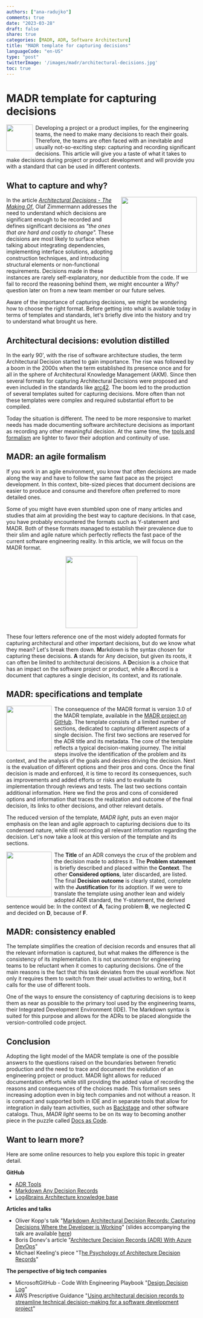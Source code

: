 ```yaml
---
authors: ["ana-radujko"]
comments: true
date: "2023-03-28"
draft: false
share: true
categories: [MADR, ADR, Software Architecture]
title: "MADR template for capturing decisions"
languageCode: "en-US"
type: "post"
twitterImage: '/images/madr/architectural-decisions.jpg'
toc: true
---
```


MADR template for capturing decisions
=====================================

<img align="left" src="/images/madr/crossr.jpg" style="width:70px; margin-right: 0.5em" />

Developing a project or a product implies, for the engineering teams, the need to make many decisions to reach their goals. Therefore, the teams are often faced with an inevitable and usually not-so-exciting step: capturing and recording significant decisions. This article will give you a taste of what it takes to make decisions during project or product development and will provide you with a standard that can be used in different contexts.

What to capture and why?
------------------------

<img align="right" src="/images/madr/list.png" style="width:200px; margin-left: 0.5em" />

In the article [*Architectural Decisions - The Making Of*](https://ozimmer.ch/practices/2020/04/27/ArchitectureDecisionMaking.html "https://ozimmer.ch/practices/2020/04/27/ArchitectureDecisionMaking.html"), Olaf Zimmermann addresses the need to understand which decisions are significant enough to be recorded and defines significant decisions as *"*the ones that are hard and costly to change"*.* These decisions are most likely to surface when talking about integrating dependencies, implementing interface solutions, adopting construction techniques, and introducing structural elements or non-functional requirements. Decisions made in these instances are rarely self-explanatory, nor deductible from the code. If we fail to record the reasoning behind them, we might encounter a *Why?* question later on from a new team member or our future selves.

Aware of the importance of capturing decisions, we might be wondering how to choose the right format. Before getting into what is available today in terms of templates and standards, let's briefly dive into the history and try to understand what brought us here.

Architectural decisions: evolution distilled
--------------------------------------------

In the early 90', with the rise of software architecture studies, the term Architectural Decision started to gain importance. The rise was followed by a boom in the 2000s when the term established its presence once and for all in the sphere of Architectural Knowledge Management (AKM). Since then several formats for capturing Architectural Decisions were proposed and even included in the standards like [arc42](https://arc42.org/examples "https://arc42.org/examples"). The boom led to the production of several templates suited for capturing decisions. More often than not these templates were complex and required substantial effort to be compiled.

Today the situation is different. The need to be more responsive to market needs has made documenting software architecture decisions as important as recording any other meaningful decision. At the same time, the [tools and formalism](https://adr.github.io/ "https://adr.github.io/") are lighter to favor their adoption and continuity of use.

MADR: an agile formalism
------------------------

If you work in an agile environment, you know that often decisions are made along the way and have to follow the same fast pace as the project development. In this context, bite-sized pieces that document decisions are easier to produce and consume and therefore often preferred to more detailed ones.

Some of you might have even stumbled upon one of many articles and studies that aim at providing the best way to capture decisions. In that case, you have probably encountered the formats such as Y-statement and MADR. Both of these formats managed to establish their prevalence due to their slim and agile nature which perfectly reflects the fast pace of the current software engineering reality. In this article, we will focus on the MADR format.

<p align="center">
<img src="/images/madr/madr.png" style="width:190px;" />
</p>

These four letters reference one of the most widely adopted formats for capturing architectural and other important decisions, but do we know what they mean? Let's break them down. **M**arkdown is the syntax chosen for capturing these decisions. **A** stands for Any decision, but given its roots, it can often be limited to architectural decisions. A **D**ecision is a choice that has an impact on the software project or product, while a **R**ecord is a document that captures a single decision, its context, and its rationale.

MADR: specifications and template
---------------------------------

<img align="left" src="/images/madr/MADRlight_template1.png" style="width:120px; margin-right: 0.5em" />

The consequence of  the MADR format is version 3.0 of the MADR template, available in the [MADR project on GitHub](https://github.com/adr/madr/blob/main/template/adr-template.md "https://github.com/adr/madr/blob/main/template/adr-template.md"). The template consists of a limited number of sections, dedicated to capturing different aspects of a single decision. The first two sections are reserved for the ADR title and its metadata. The core of the template reflects a typical decision-making journey. The initial steps involve the identification of the problem and its context, and the analysis of the goals and desires driving the decision. Next is the evaluation of different options and their pros and cons. Once the final decision is made and enforced, it is time to record its consequences, such as improvements and added efforts or risks and to evaluate its implementation through reviews and tests. The last two sections contain additional information. Here we find the pros and cons of considered options and information that traces the realization and outcome of the final decision, its links to other decisions, and other relevant details.

The reduced version of the template, *MADR light,* puts an even major emphasis on the lean and agile approach to capturing decisions due to its condensed nature, while still recording all relevant information regarding the decision.  Let's now take a look at this version of the template and its sections.

<img align="left" src="/images/madr/MADRlight_template.png" style="width:120px; margin-right: 0.5em" />

The **Title** of an ADR conveys the crux of the problem and the decision made to address it. The **Problem statement** is briefly described and placed within the **Context**. The other **Considered options**, later discarded, are listed. The final **Decision outcome** is clearly stated, complete with the **Justification** for its adoption. If we were to translate the template using another lean and widely adopted ADR standard, the Y-statement, the derived sentence would be: In the context of **A**, facing problem **B**, we neglected **C** and decided on **D**, because of **F**.

MADR: consistency enabled
-------------------------

The template simplifies the creation of decision records and ensures that all the relevant information is captured, but what makes the difference is the consistency of its implementation. It is not uncommon for engineering teams to be reluctant when it comes to capturing decisions. One of the main reasons is the fact that this task deviates from the usual workflow. Not only it requires them to switch from their usual activities to writing, but it calls for the use of different tools.

One of the ways to ensure the consistency of capturing decisions is to keep them as near as possible to the primary tool used by the engineering teams, their Integrated Development Environment (IDE). The Markdown syntax is suited for this purpose and allows for the ADRs to be placed alongside the version-controlled code project.

Conclusion
----------

Adopting the light model of the MADR template is one of the possible answers to the questions raised on the boundaries between frenetic production and the need to trace and document the evolution of an engineering project or product. MADR light allows for reduced documentation efforts while still providing the added value of recording the reasons and consequences of the choices made. This formalism sees increasing adoption even in big tech companies and not without a reason. It is compact and supported both in IDE and in separate tools that allow for integration in daily team activities, such as [Backstage](https://backstage.io/ "https://backstage.io/") and other software catalogs. Thus, *MADR light* seems to be on its way to becoming another piece in the puzzle called [Docs as Code](https://www.writethedocs.org/guide/docs-as-code/ "https://www.writethedocs.org/guide/docs-as-code/").

Want to learn more?
-------------------

Here are some online resources to help you explore this topic in greater detail.

**GitHub**

-   [ADR Tools](https://github.com/npryce/adr-tools "https://github.com/npryce/adr-tools")
-   [Markdown Any Decision Records](https://adr.github.io/madr/ "https://adr.github.io/madr/")
-   [Log4brains Architecture knowledge base](https://github.com/thomvaill/log4brains "https://github.com/thomvaill/log4brains")

**Articles and talks**

-   Oliver Kopp's talk "[Markdown Architectural Decision Records: Capturing Decisions Where the Developer is Working](https://www.youtube.com/watch?v=t04uboZ9Lks "https://www.youtube.com/watch?v=t04uboZ9Lks")" (slides accompanying the talk are available [here](https://speakerdeck.com/koppor/markdown-architecturaldecisionrecords-capturing-decisions-where-the-developer-is-working "https://speakerdeck.com/koppor/markdown-architecturaldecisionrecords-capturing-decisions-where-the-developer-is-working"))
-   Boris Donev's article "[Architecture Decision Records (ADR) With Azure DevOps](https://medium.com/nerd-for-tech/architecture-decision-records-adr-with-azure-devops-3f0c9edeb85b "https://medium.com/nerd-for-tech/architecture-decision-records-adr-with-azure-devops-3f0c9edeb85b")"
-   Michael Keeling's piece "T[he Psychology of Architecture Decision Records](https://ieeexplore.ieee.org/document/9928205 "https://ieeexplore.ieee.org/document/9928205")"

**The perspective of big tech companies**

-   MicrosoftGitHub - Code With Engineering Playbook "[Design Decision Log](https://microsoft.github.io/code-with-engineering-playbook/design/design-reviews/decision-log/ "https://microsoft.github.io/code-with-engineering-playbook/design/design-reviews/decision-log/")"
-   AWS Prescriptive Guidance "[Using architectural decision records to streamline technical decision-making for a software development project](https://docs.aws.amazon.com/pdfs/prescriptive-guidance/latest/architectural-decision-records/architectural-decision-records.pdf "https://docs.aws.amazon.com/pdfs/prescriptive-guidance/latest/architectural-decision-records/architectural-decision-records.pdf")"
